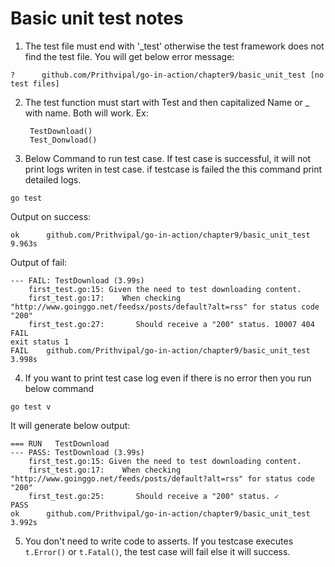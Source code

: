 # Basic unit test notes
1. The test file must end with '_test' otherwise the test framework does not find the test file. You will get below error message:

`?   	github.com/Prithvipal/go-in-action/chapter9/basic_unit_test	[no test files]`

2. The test function must start with Test and then capitalized Name or _ with name. Both will work. Ex:
    ```
     TestDownload()
     Test_Donwload()
    ``` 

3. Below Command to run test case. If test case is successful, it will not print logs writen in test case. if testcase is failed the this command print detailed logs.

`go test`
    
Output on success:
```
ok  	github.com/Prithvipal/go-in-action/chapter9/basic_unit_test	9.963s
```

Output of fail:

```
--- FAIL: TestDownload (3.99s)
    first_test.go:15: Given the need to test downloading content.
    first_test.go:17: 	 When checking "http://www.goinggo.net/feedsx/posts/default?alt=rss" for status code "200"
    first_test.go:27: 		Should receive a "200" status. 10007 404
FAIL
exit status 1
FAIL	github.com/Prithvipal/go-in-action/chapter9/basic_unit_test	3.998s

```

4. If you want to print test case log even if there is no error then you run below command


`go test v`

It will generate below output:
```
=== RUN   TestDownload
--- PASS: TestDownload (3.99s)
    first_test.go:15: Given the need to test downloading content.
    first_test.go:17: 	 When checking "http://www.goinggo.net/feeds/posts/default?alt=rss" for status code "200"
    first_test.go:25: 		Should receive a "200" status. ✓
PASS
ok  	github.com/Prithvipal/go-in-action/chapter9/basic_unit_test	3.992s

```
5. You don't need to write code to asserts. If you testcase executes `t.Error()` or `t.Fatal()`, the test case will fail else it will success. 
